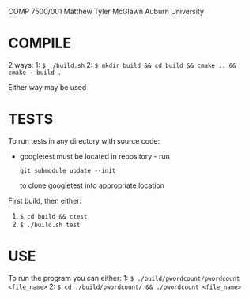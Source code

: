 
COMP 7500/001
Matthew Tyler McGlawn
Auburn University

# COMPILE

2 ways:
1: `$ ./build.sh`
2: `$ mkdir build && cd build && cmake .. && cmake --build .`

Either way may be used


# TESTS

To run tests in any directory with source code:
- googletest must be located in repository - run

  `git submodule update --init`

   to clone googletest into appropriate location

First build, then either:
1. `$ cd build && ctest`
2. `$ ./build.sh test`


# USE

To run the program you can either:
1: `$ ./build/pwordcount/pwordcount <file_name>`
2: `$ cd ./build/pwordcount/ && ./pwordcount <file_name>`
